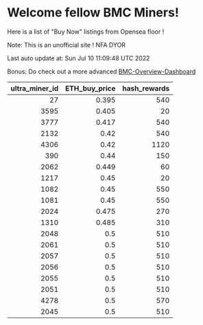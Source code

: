 # Welcome fellow BMC Miners!
Here is a list of "Buy Now" listings from Opensea floor !

Note: This is an unofficial site ! NFA DYOR

Last auto update at: Sun Jul 10 11:09:48 UTC 2022

Bonus: Do check out a more advanced [BMC-Overview-Dashboard](https://dune.com/defifunk/BMC-Overview-Dashboard)


|   ultra_miner_id |   ETH_buy_price |   hash_rewards |
|-----------------:|----------------:|---------------:|
|               27 |           0.395 |            540 |
|             3595 |           0.405 |             20 |
|             3777 |           0.417 |            540 |
|             2132 |           0.42  |            540 |
|             4306 |           0.42  |           1120 |
|              390 |           0.44  |            150 |
|             2062 |           0.449 |             60 |
|             1217 |           0.45  |             20 |
|             1082 |           0.45  |            550 |
|             1081 |           0.45  |            550 |
|             2024 |           0.475 |            270 |
|             1310 |           0.485 |            310 |
|             2048 |           0.5   |            510 |
|             2061 |           0.5   |            510 |
|             2057 |           0.5   |            510 |
|             2056 |           0.5   |            510 |
|             2055 |           0.5   |            510 |
|             2051 |           0.5   |            510 |
|             4278 |           0.5   |            570 |
|             2045 |           0.5   |            510 |